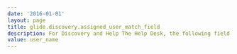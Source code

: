 ```yaml
---
date: '2016-01-01'
layout: page
title: glide.discovery.assigned_user_match_field
description: For Discovery and Help The Help Desk, the following field in the sys_user table is used to associate a computer CI with a user.
value: user_name 
---
```

